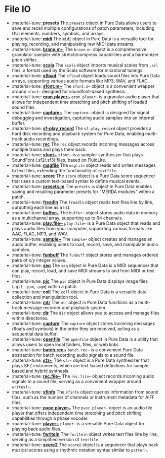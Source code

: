 # File IO

<div class="grid cards" markdown>

- :material-tune: [__presets__](../../objects/presets.md) The `presets` object in Pure Data allows users to save and recall multiple configurations of patch parameters, including GUI elements, numbers, symbols, and arrays.
- :material-tune: [__midi__](../../objects/midi.md) The `midi` object in Pure Data is a versatile tool for playing, recording, and manipulating raw MIDI data streams.
- :material-tune: [__brane.m~__](../../objects/brane.m~.md) The `brane.m~` object is a comprehensive granulator sampler with stretch/compress capabilities and a harmonizer pitch shifter.
- :material-tune: [__scala__](../../objects/scala.md) The `scala` object imports musical scales from `.scl` files, a format used by the Scala software for microtonal tunings.
- :material-tune: [__sfload__](../../objects/sfload.md) The `sfload` object loads sound files into Pure Data arrays, supporting various audio formats like MP3, WAV, and FLAC.
- :material-tune: [__sfont.m~__](../../objects/sfont.m~.md) The `sfont.m~` object is a convenient wrapper around `sfont~` designed for soundfont-based synthesis.
- :material-tune: [__gran.player~__](../../objects/gran.player~.md) `gran.player~` is a granular audio player that allows for independent time stretching and pitch shifting of loaded sound files.
- :material-tune: [__capture~__](../../objects/capture~.md) The `capture~` object is designed for signal debugging and investigation, capturing audio samples into an internal buffer.
- :material-tune: [__sf-play_record__](../../objects/sf-play_record.md) The `sf-play_record` object provides a hard disk recording and playback system for Pure Data, enabling multi-track audio recordings.
- :material-tune: [__rec__](../../objects/rec.md) The `rec` object records incoming messages across multiple tracks and plays them back.
- :material-tune: [__sfont~__](../../objects/sfont~.md) `sfont~` is a sampler synthesizer that plays SoundFont (.sf2/.sf3) files, based on FluidLite.
- :material-tune: [__msgfile__](../../objects/msgfile.md) The `msgfile` object reads and writes messages to text files, extending the functionality of `textfile`.
- :material-tune: [__score__](../../objects/score.md) The `score` object is a Pure Data score sequencer that uses a custom text-based syntax to define musical events.
- :material-tune: [__presets.m__](../../objects/presets.m.md) The `presets.m` object in Pure Data enables saving and recalling parameter presets for "MERDA modules" within a patch.
- :material-tune: [__freadln__](../../objects/freadln.md) The `freadln` object reads text files line by line, outputting each line as a list.
- :material-tune: [__buffer~__](../../objects/buffer~.md) The `buffer~` object stores audio data in memory as a multichannel array, supporting up to 64 channels.
- :material-tune: [__play.file~__](../../objects/play.file~.md) `play.file~` is a Pure Data object that reads and plays audio files from your computer, supporting various formats like AAC, FLAC, MP3, and WAV.
- :material-tune: [__sample~__](../../objects/sample~.md) The `sample~` object creates and manages an audio buffer, enabling users to load, record, save, and manipulate audio samples.
- :material-tune: [__funbuff__](../../objects/funbuff.md) The `funbuff` object stores and manages ordered pairs of x/y integer values.
- :material-tune: [__seq__](../../objects/seq.md) The `seq` object in Pure Data is a MIDI sequencer that can play, record, load, and save MIDI streams to and from MIDI or text files.
- :material-tune: [__pic__](../../objects/pic.md) The `pic` object in Pure Data displays image files (`.gif`, `.ppm`, `.pgm`) within a patch.
- :material-tune: [__coll__](../../objects/coll.md) The `coll` object in Pure Data is a versatile data collection and manipulation tool.
- :material-tune: [__mtr__](../../objects/mtr.md) The `mtr` object in Pure Data functions as a multi-track message recorder and playback system.
- :material-tune: [__dir__](../../objects/dir.md) The `dir` object allows you to access and manage files within directories.
- :material-tune: [__capture__](../../objects/capture.md) The `capture` object stores incoming messages (floats and symbols) in the order they are received, acting as a sequential data buffer.
- :material-tune: [__openfile__](../../objects/openfile.md) The `openfile` object in Pure Data is a utility that allows users to open local folders, files, or web links.
- :material-tune: [__batch.rec~__](../../objects/batch.rec~.md) `batch.rec~` is a convenient Pure Data abstraction for batch recording audio signals to a sound file.
- :material-tune: [__sfz~__](../../objects/sfz~.md) The `sfz~` object is a Pure Data synthesizer that plays SFZ instruments, which are text-based definitions for sample-based and hybrid synthesis.
- :material-tune: [__rec.file~__](../../objects/rec.file~.md) The `rec.file~` object records incoming audio signals to a sound file, serving as a convenient wrapper around `writesf~`.
- :material-tune: [__sfinfo__](../../objects/sfinfo.md) The `sfinfo` object queries information from sound files, such as the number of channels or instrument metadata for AIFF files.
- :material-tune: [__pvoc.player~__](../../objects/pvoc.player~.md) The `pvoc.player~` object is an audio file player that offers independent time stretching and pitch shifting capabilities through a phase vocoder.
- :material-tune: [__player~__](../../objects/player~.md) `player~` is a versatile Pure Data object for playing back audio files.
- :material-tune: [__fwriteln__](../../objects/fwriteln.md) The `fwriteln` object writes text files line by line, serving as a simplified version of `textfile`.
- :material-tune: [__score2__](../../objects/score2.md) The `score2` object is a sequencer that plays back musical scores using a rhythmic notation syntax similar to `pattern`.

</div>